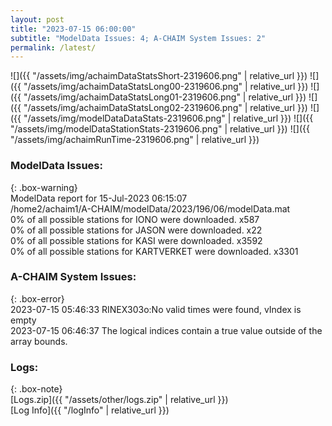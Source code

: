 ```yaml
---
layout: post
title: "2023-07-15 06:00:00"
subtitle: "ModelData Issues: 4; A-CHAIM System Issues: 2"
permalink: /latest/
---
```


![]({{ "/assets/img/achaimDataStatsShort-2319606.png" | relative_url }})
![]({{ "/assets/img/achaimDataStatsLong00-2319606.png" | relative_url }})
![]({{ "/assets/img/achaimDataStatsLong01-2319606.png" | relative_url }})
![]({{ "/assets/img/achaimDataStatsLong02-2319606.png" | relative_url }})
![]({{ "/assets/img/modelDataDataStats-2319606.png" | relative_url }})
![]({{ "/assets/img/modelDataStationStats-2319606.png" | relative_url }})
![]({{ "/assets/img/achaimRunTime-2319606.png" | relative_url }})


### ModelData Issues:  
  
{: .box-warning}  
 ModelData report for 15-Jul-2023 06:15:07   
 /home2/achaim1/A-CHAIM/modelData/2023/196/06/modelData.mat   
 0% of all possible stations for IONO were downloaded. x587   
 0% of all possible stations for JASON were downloaded. x22   
 0% of all possible stations for KASI were downloaded. x3592   
 0% of all possible stations for KARTVERKET were downloaded. x3301   
  
### A-CHAIM System Issues:  
  
{: .box-error}  
2023-07-15 05:46:33 RINEX303o:No valid times were found, vIndex is empty  
2023-07-15 06:46:37 The logical indices contain a true value outside of the array bounds.  

### Logs:  
  
{: .box-note}  
[Logs.zip]({{ "/assets/other/logs.zip" | relative_url }})  
[Log Info]({{ "/logInfo" | relative_url }})  
